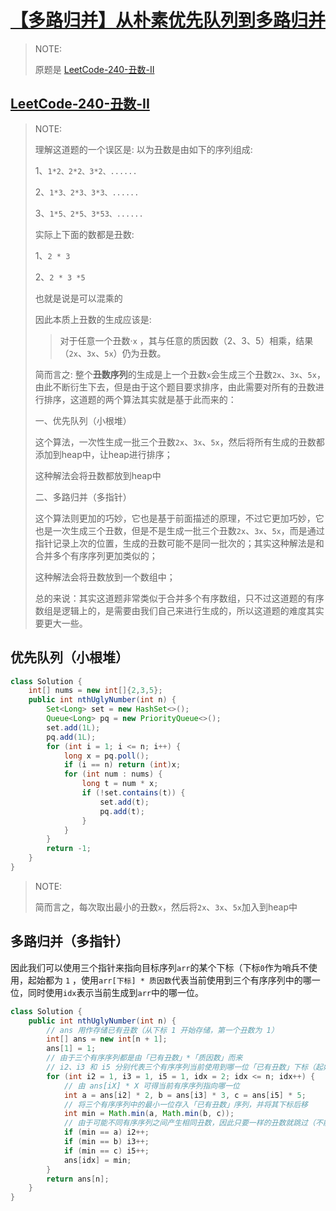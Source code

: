 # [【多路归并】从朴素优先队列到多路归并](https://mp.weixin.qq.com/s?__biz=MzU4NDE3MTEyMA==&mid=2247490029&idx=1&sn=bba9ddff88d247db310406ee418d5a15&chksm=fd9cb2f2caeb3be4b1f84962677337dcb5884374e5b6b80340834eaff79298d11151da2dd5f7&token=252055586&lang=zh_CN#rd)

> NOTE: 
>
> 原题是 [LeetCode-240-丑数-II](https://leetcode-cn.com/problems/ugly-number-ii/)

## [LeetCode-240-丑数-II](https://leetcode-cn.com/problems/ugly-number-ii/)

> NOTE: 
>
> 理解这道题的一个误区是: 以为丑数是由如下的序列组成:
>
> 1、`1*2、2*2、3*2、......`
>
> 2、`1*3、2*3、3*3、......`
>
> 3、`1*5、2*5、3*53、......`
>
> 实际上下面的数都是丑数:
>
> 1、`2 * 3`
>
> 2、`2 * 3 *5`
>
> 也就是说是可以混乘的
>
> 因此本质上丑数的生成应该是:
>
> > 对于任意一个丑数·`x` ，其与任意的质因数（2、3、5）相乘，结果（`2x`、`3x`、`5x`）仍为丑数。
>
> 简而言之: 整个**丑数序列**的生成是上一个丑数`x`会生成三个丑数`2x`、`3x`、`5x`，由此不断衍生下去，但是由于这个题目要求排序，由此需要对所有的丑数进行排序，这道题的两个算法其实就是基于此而来的：
>
> 一、优先队列（小根堆）
>
> 这个算法，一次性生成一批三个丑数`2x`、`3x`、`5x`，然后将所有生成的丑数都添加到heap中，让heap进行排序；
>
> 这种解法会将丑数都放到heap中
>
> 二、多路归并（多指针）
>
> 这个算法则更加的巧妙，它也是基于前面描述的原理，不过它更加巧妙，它也是一次生成三个丑数，但是不是生成一批三个丑数`2x`、`3x`、`5x`，而是通过指针记录上次的位置，生成的丑数可能不是同一批次的；其实这种解法是和合并多个有序序列更加类似的；
>
> 这种解法会将丑数放到一个数组中；
>
> 总的来说：其实这道题非常类似于合并多个有序数组，只不过这道题的有序数组是逻辑上的，是需要由我们自己来进行生成的，所以这道题的难度其实要更大一些。





## 优先队列（小根堆）

```java
class Solution {
    int[] nums = new int[]{2,3,5};
    public int nthUglyNumber(int n) {
        Set<Long> set = new HashSet<>();
        Queue<Long> pq = new PriorityQueue<>();
        set.add(1L);
        pq.add(1L);
        for (int i = 1; i <= n; i++) {
            long x = pq.poll();
            if (i == n) return (int)x;
            for (int num : nums) {
                long t = num * x;
                if (!set.contains(t)) {
                    set.add(t);
                    pq.add(t);
                }
            }
        }
        return -1;
    }
}
```

> NOTE: 
>
> 简而言之，每次取出最小的丑数`x`，然后将`2x`、`3x`、`5x`加入到heap中

## **多路归并（多指针）**

因此我们可以使用三个指针来指向目标序列`arr`的某个下标（下标`0`作为哨兵不使用，起始都为 `1` ，使用`arr[下标] * 质因数`代表当前使用到三个有序序列中的哪一位，同时使用`idx`表示当前生成到`arr`中的哪一位。

```java
class Solution {
    public int nthUglyNumber(int n) {
        // ans 用作存储已有丑数（从下标 1 开始存储，第一个丑数为 1）
        int[] ans = new int[n + 1];
        ans[1] = 1;
        // 由于三个有序序列都是由「已有丑数」*「质因数」而来
        // i2、i3 和 i5 分别代表三个有序序列当前使用到哪一位「已有丑数」下标（起始都指向 1）
        for (int i2 = 1, i3 = 1, i5 = 1, idx = 2; idx <= n; idx++) {
            // 由 ans[iX] * X 可得当前有序序列指向哪一位
            int a = ans[i2] * 2, b = ans[i3] * 3, c = ans[i5] * 5;
            // 将三个有序序列中的最小一位存入「已有丑数」序列，并将其下标后移
            int min = Math.min(a, Math.min(b, c));
            // 由于可能不同有序序列之间产生相同丑数，因此只要一样的丑数就跳过（不能使用 else if ）
            if (min == a) i2++; 
            if (min == b) i3++;
            if (min == c) i5++;
            ans[idx] = min;
        }
        return ans[n];
    }
}
```

